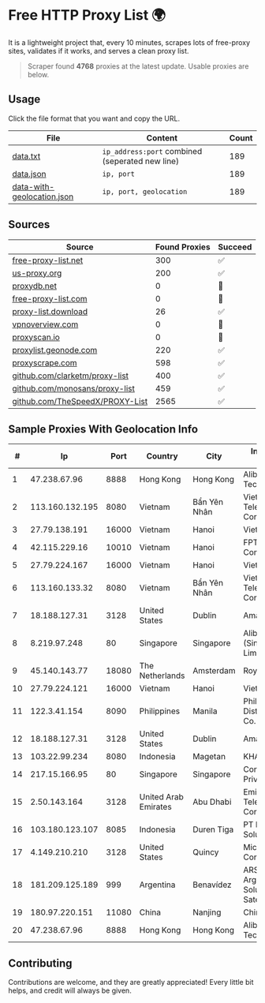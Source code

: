 
# Free HTTP Proxy List 🌍

It is a lightweight project that, every 10 minutes, scrapes lots of free-proxy sites, validates if it works, and serves a clean proxy list.


> Scraper found **4768** proxies at the latest update. Usable proxies are below.

## Usage

Click the file format that you want and copy the URL.


|File|Content|Count|
|----|-------|-----|
|[data.txt](https://raw.githubusercontent.com/themiralay/Proxy-List-World/master/data.txt)|`ip_address:port` combined (seperated new line)|189|
|[data.json](https://raw.githubusercontent.com/themiralay/Proxy-List-World/master/data.json)|`ip, port`|189|
|[data-with-geolocation.json](https://raw.githubusercontent.com/themiralay/Proxy-List-World/master/data-with-geolocation.json)|`ip, port, geolocation`|189|

## Sources

|Source|Found Proxies|Succeed|
|------|-------------|-------|
|[free-proxy-list.net](https://free-proxy-list.net)|300|✅|
|[us-proxy.org](https://www.us-proxy.org)|200|✅|
|[proxydb.net](http://proxydb.net)|0|🚫|
|[free-proxy-list.com](https://free-proxy-list.com/?page=&port=&type%5B%5D=http&type%5B%5D=https&up_time=0&search=Search)|0|🚫|
|[proxy-list.download](https://www.proxy-list.download/HTTP)|26|✅|
|[vpnoverview.com](https://vpnoverview.com/privacy/anonymous-browsing/free-proxy-servers)|0|🚫|
|[proxyscan.io](https://www.proxyscan.io)|0|🚫|
|[proxylist.geonode.com](https://proxylist.geonode.com/api/proxy-list?limit=300&page=1&sort_by=lastChecked&sort_type=desc&protocols=http,https)|220|✅|
|[proxyscrape.com](https://api.proxyscrape.com/v2/?request=displayproxies&protocol=http&timeout=10000&country=all&ssl=all&anonymity=all)|598|✅|
|[github.com/clarketm/proxy-list](https://raw.githubusercontent.com/clarketm/proxy-list/master/proxy-list-raw.txt)|400|✅|
|[github.com/monosans/proxy-list](https://raw.githubusercontent.com/monosans/proxy-list/main/proxies/http.txt)|459|✅|
|[github.com/TheSpeedX/PROXY-List](https://raw.githubusercontent.com/TheSpeedX/PROXY-List/master/http.txt)|2565|✅|


## Sample Proxies With Geolocation Info

|#|Ip|Port|Country|City|Internet Service Provider|
|-|--|----|-------|----|-------------------------|
|1|47.238.67.96|8888|Hong Kong|Hong Kong|Alibaba (US) Technology Co., Ltd.|
|2|113.160.132.195|8080|Vietnam|Bẩn Yên Nhân|VietNam Post and Telecom Corporation|
|3|27.79.138.191|16000|Vietnam|Hanoi|Viettel Corporation|
|4|42.115.229.16|10010|Vietnam|Hanoi|FPT Telecom Company|
|5|27.79.224.167|16000|Vietnam|Hanoi|Viettel Corporation|
|6|113.160.133.32|8080|Vietnam|Bẩn Yên Nhân|VietNam Post and Telecom Corporation|
|7|18.188.127.31|3128|United States|Dublin|Amazon.com, Inc.|
|8|8.219.97.248|80|Singapore|Singapore|Alibaba Cloud (Singapore) Private Limited|
|9|45.140.143.77|18080|The Netherlands|Amsterdam|RoyaleHosting BV|
|10|27.79.224.121|16000|Vietnam|Hanoi|Viettel Corporation|
|11|122.3.41.154|8090|Philippines|Manila|Philippine Long Distance Telephone Co.|
|12|18.188.127.31|3128|United States|Dublin|Amazon.com, Inc.|
|13|103.22.99.234|8080|Indonesia|Magetan|KHALISTAGROUP|
|14|217.15.166.95|80|Singapore|Singapore|Contabo Asia Private Limited|
|15|2.50.143.164|3128|United Arab Emirates|Abu Dhabi|Emirates Telecommunications Corporation|
|16|103.180.123.107|8085|Indonesia|Duren Tiga|PT Indo Telemedia Solusi|
|17|4.149.210.210|3128|United States|Quincy|Microsoft Corporation|
|18|181.209.125.189|999|Argentina|Benavídez|ARSAT - Empresa Argentina de Soluciones Satelitales S.A|
|19|180.97.220.151|11080|China|Nanjing|Chinanet|
|20|47.238.67.96|8888|Hong Kong|Hong Kong|Alibaba (US) Technology Co., Ltd.|



## Contributing

Contributions are welcome, and they are greatly appreciated! Every
little bit helps, and credit will always be given.


